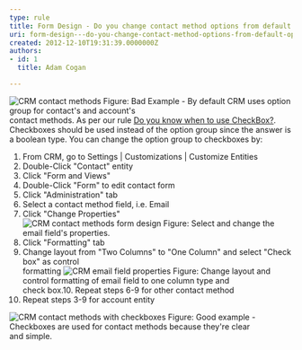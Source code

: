 ```yaml
---
type: rule
title: Form Design - Do you change contact method options from default option group to checkboxes?
uri: form-design---do-you-change-contact-method-options-from-default-option-group-to-checkboxes
created: 2012-12-10T19:31:39.0000000Z
authors:
- id: 1
  title: Adam Cogan

---
```


 ![CRM contact methods](/PublishingImages/CRMContactMethods.jpg)            Figure: Bad Example - By default CRM uses option group for contact's and account's<br>            contact methods.
As per our rule [Do you know when to use CheckBox?](http&#58;//www.ssw.com.au/SSW/standards/rules/RulesToBetterInterfacesEdit.aspx#UseCheckBox). Checkboxes should be used instead of the           option group since the answer is a boolean type. You can change the option group           to checkboxes by:

1. From CRM, go to Settings | Customizations | Customize Entities
2. Double-Click "Contact" entity
3. Click "Form and Views"
4. Double-Click "Form" to edit contact form
5. Click "Administration" tab
6. Select a contact method field, i.e. Email
7. Click "Change Properties"<br>            ![CRM contact methods form design](/PublishingImages/CRMChangeContactMethodsFieldProperties.jpg)                Figure: Select and change the email field's properties.
8. Click "Formatting" tab
9. Change layout from "Two Columns" to "One Column" and select "Check box" as control<br>            formatting
![CRM email field properties](/PublishingImages/CRMChangeContactMethodsFieldProperties.jpg)              Figure: Change layout and control formatting of email field to one column type and<br>              check box.10. Repeat steps 6-9 for other contact method
11. Repeat steps 3-9 for account entity

![CRM contact methods with checkboxes](/PublishingImages/CRMContactMethodsWithCheckboxes.jpg)            Figure: Good example - Checkboxes are used for contact methods because they're clear<br>            and simple.
